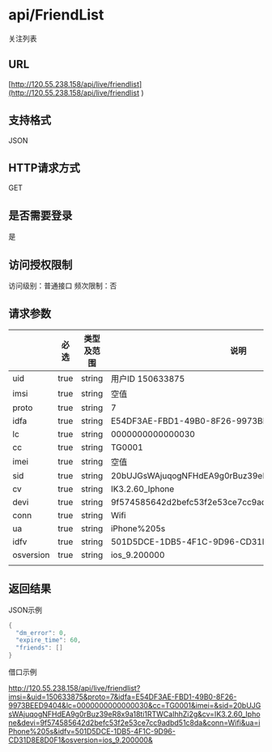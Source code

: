 # api/FriendList

关注列表

## URL

[http://120.55.238.158/api/live/friendlist](http://120.55.238.158/api/live/friendlist  )

## 支持格式

JSON

## HTTP请求方式

GET

## 是否需要登录

是

## 访问授权限制

访问级别：普通接口
频次限制：否

## 请求参数

|           | 必选   | 类型及范围  | 说明                                       |
| --------- | ---- | ------ | ---------------------------------------- |
| uid       | true | string | 用户ID 150633875                           |
| imsi      | true | string | 空值                                       |
| proto     | true | string | 7                                        |
| idfa      | true | string | E54DF3AE-FBD1-49B0-8F26-9973BEED9404     |
| lc        | true | string | 0000000000000030                         |
| cc        | true | string | TG0001                                   |
| imei      | true | string | 空值                                       |
| sid       | true | string | 20bUJGsWAjuqogNFHdEA9g0rBuz39eR8x9a18ti1RTWCaIhhZi2g |
| cv        | true | string | IK3.2.60_Iphone                          |
| devi      | true | string | 9f574585642d2befc53f2e53ce7cc9adbd51c8da |
| conn      | true | string | Wifi                                     |
| ua        | true | string | iPhone%205s                              |
| idfv      | true | string | 501D5DCE-1DB5-4F1C-9D96-CD31D8E8D0F1     |
| osversion | true | string | ios_9.200000                             |
|           |      |        |                                          |



## 返回结果

JSON示例

```objective-c
{
  "dm_error": 0,
  "expire_time": 60,
  "friends": []
}
```



借口示例

http://120.55.238.158/api/live/friendlist?imsi=&uid=150633875&proto=7&idfa=E54DF3AE-FBD1-49B0-8F26-9973BEED9404&lc=0000000000000030&cc=TG0001&imei=&sid=20bUJGsWAjuqogNFHdEA9g0rBuz39eR8x9a18ti1RTWCaIhhZi2g&cv=IK3.2.60_Iphone&devi=9f574585642d2befc53f2e53ce7cc9adbd51c8da&conn=Wifi&ua=iPhone%205s&idfv=501D5DCE-1DB5-4F1C-9D96-CD31D8E8D0F1&osversion=ios_9.200000&



